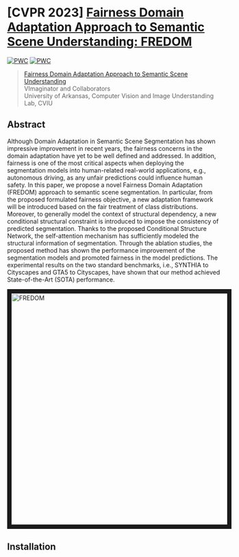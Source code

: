 
# [CVPR 2023] [Fairness Domain Adaptation Approach to Semantic Scene Understanding: FREDOM](https://arxiv.org/abs/2304.02135)

[![PWC](https://img.shields.io/endpoint.svg?url=https://paperswithcode.com/badge/fredom-fairness-domain-adaptation-approach-to/domain-adaptation-on-synthia-to-cityscapes)](https://paperswithcode.com/sota/domain-adaptation-on-synthia-to-cityscapes?p=fredom-fairness-domain-adaptation-approach-to)
[![PWC](https://img.shields.io/endpoint.svg?url=https://paperswithcode.com/badge/fredom-fairness-domain-adaptation-approach-to/domain-adaptation-on-gta5-to-cityscapes)](https://paperswithcode.com/sota/domain-adaptation-on-gta5-to-cityscapes?p=fredom-fairness-domain-adaptation-approach-to)

> [Fairness Domain Adaptation Approach to Semantic Scene Understanding](https://arxiv.org/abs/2304.02135)<br>
> VImaginator and Collaborators<br>
> University of Arkansas, Computer Vision and Image Understanding Lab, CVIU

## Abstract

Although Domain Adaptation in Semantic Scene Segmentation has shown impressive improvement in recent years,
the fairness concerns in the domain adaptation have yet to be well defined and addressed. In addition, fairness is one of the most critical aspects when deploying the segmentation models into human-related real-world applications, e.g., autonomous driving, as any unfair predictions could influence human safety. In this paper, we propose a novel Fairness Domain Adaptation (FREDOM) approach to semantic scene segmentation. In particular, from the proposed formulated fairness objective, a new adaptation framework will be introduced based on the fair treatment of class distributions. Moreover, to generally model the context of structural dependency, a new conditional structural constraint is introduced to impose the consistency of predicted segmentation. Thanks to the proposed Conditional Structure Network, the self-attention mechanism has sufficiently modeled the structural information of segmentation. Through the ablation studies, the proposed method has shown the performance improvement of the segmentation models and promoted fairness in the model predictions. The experimental results on the two standard benchmarks, i.e., SYNTHIA to Cityscapes and GTA5 to Cityscapes, have shown that our method achieved State-of-the-Art (SOTA) performance.

<a href="https://youtu.be/Feo4UMd1eac" target="_blank">
 <img src="http://img.youtube.com/vi/Feo4UMd1eac/mqdefault.jpg" alt="FREDOM" width="960" height="540" border="10" />
</a>

## Installation